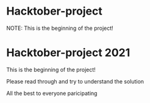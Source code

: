 
# Hacktober-project
NOTE: This is the beginning of the project!

# Hacktober-project 2021
This is the beginning of the project!

Please read through and try to understand the solution

All the best to everyone paricipating


